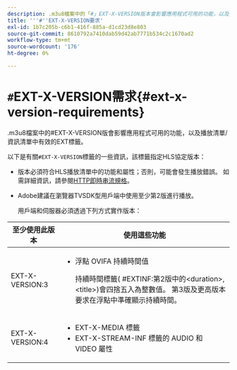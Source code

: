 ```yaml
---
description: .m3u8檔案中的「#」EXT-X-VERSION版本會影響應用程式可用的功能，以及播放清單/資訊清單中有效的EXT標籤。
title: '''#''EXT-X-VERSION要求'
exl-id: 1b7c205b-c6b1-416f-885a-d1cd23d8e803
source-git-commit: 8610792a7410dab59d42ab7771b534c2c1670ad2
workflow-type: tm+mt
source-wordcount: '176'
ht-degree: 0%

---
```


# `#`EXT-X-VERSION需求{#ext-x-version-requirements}

.m3u8檔案中的#EXT-X-VERSION版會影響應用程式可用的功能，以及播放清單/資訊清單中有效的EXT標籤。

<!--<a id="section_8850183988124049A001758F117AD3A6"></a>-->

以下是有關`#EXT-X-VERSION`標籤的一些資訊，該標籤指定HLS協定版本：

* 版本必須符合HLS播放清單中的功能和屬性；否則，可能會發生播放錯誤。 如需詳細資訊，請參閱[HTTP即時串流規格](https://datatracker.ietf.org/doc/draft-pantos-http-live-streaming/?include_text=1)。
* Adobe建議在瀏覽器TVSDK型用戶端中使用至少第2版進行播放。

   用戶端和伺服器必須透過下列方式實作版本：

<table frame="all" colsep="1" rowsep="1" id="table_62EB98EDD9DE49EC84CB1C7D59BC40E6"> 
 <thead> 
  <tr rowsep="1"> 
   <th colname="1" class="entry"> 至少使用此版本 </th> 
   <th colname="2" class="entry"> 使用這些功能 </th> 
  </tr> 
 </thead>
 <tbody> 
  <tr rowsep="1"> 
   <td colname="1"> <span class="codeph"> EXT-X-VERSION:3  </span> </td> 
   <td colname="2"> 
    <ul id="ul_C9500D3F934848639C204BF248F139FF"> 
     <li id="li_535A7E3FABCB46FE872A7EA5DE2A1784">浮點<span class="codeph"> OVIFA </span>持續時間值 <p>持續時間標籤(<span class="codeph"> #EXTINF:第2版中的</span>&lt;duration&gt;,&lt;title&gt;)會四捨五入為整數值。 第3版及更高版本要求在浮點中準確顯示持續時間。 </p> </li> 
    </ul> </td> 
  </tr> 
  <tr rowsep="0"> 
   <td colname="1"> <span class="codeph"> EXT-X-VERSION:4  </span> </td> 
   <td colname="2"> 
    <ul id="ul_3355A6CBBE2141DDB92660BB4B604D70"> 
     <li id="li_A7783AFF99854EFBBAECD2967E4CBF2B"><span class="codeph"> EXT-X-MEDIA </span>標籤 </li> 
     <li id="li_15AE652F33C1454AA90DDC65E7D6C2FD"><span class="codeph"> EXT-X-STREAM-INF </span>標籤的<span class="codeph"> AUDIO </span>和<span class="codeph"> VIDEO </span>屬性 </li> 
    </ul> </td> 
  </tr> 
 </tbody> 
</table>
